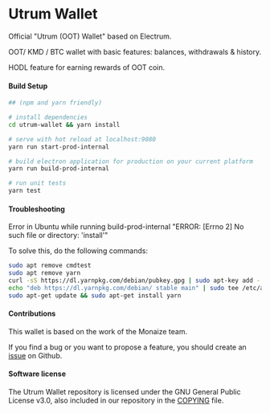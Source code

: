 # Utrum Wallet

Official "Utrum (OOT) Wallet" based on Electrum.

OOT/ KMD / BTC wallet with basic features: balances, withdrawals & history.

HODL feature for earning rewards of OOT coin.

#### Build Setup

``` bash
## (npm and yarn friendly)

# install dependencies
cd utrum-wallet && yarn install

# serve with hot reload at localhost:9080
yarn run start-prod-internal

# build electron application for production on your current platform
yarn run build-prod-internal

# run unit tests
yarn test

```
#### Troubleshooting

Error in Ubuntu while running build-prod-internal "ERROR: [Errno 2] No such file or directory: 'install'"

To solve this, do the following commands:

``` bash
sudo apt remove cmdtest
sudo apt remove yarn
curl -sS https://dl.yarnpkg.com/debian/pubkey.gpg | sudo apt-key add -
echo "deb https://dl.yarnpkg.com/debian/ stable main" | sudo tee /etc/apt/sources.list.d/yarn.list
sudo apt-get update && sudo apt-get install yarn

```

#### Contributions

This wallet is based on the work of the Monaize team.

If you find a bug or you want to propose a feature, you should create an [issue](https://github.com/Utrum/utrum-wallet/issues/new) on Github.

#### Software license

The Utrum Wallet repository is licensed under the GNU General Public License v3.0, also included in our repository in the [COPYING](https://github.com/Utrum/utrum-wallet/blob/develop/LEGAL/COPYING) file.
